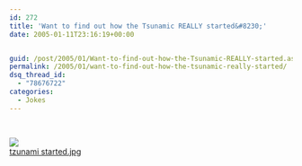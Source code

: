 ```yaml
---
id: 272
title: 'Want to find out how the Tsunamic REALLY started&#8230;'
date: 2005-01-11T23:16:19+00:00


guid: /post/2005/01/Want-to-find-out-how-the-Tsunamic-REALLY-started.aspx
permalink: /2005/01/want-to-find-out-how-the-tsunamic-really-started/
dsq_thread_id:
  - "78676722"
categories:
  - Jokes
---
```



<div class=Section1>

<div>

<p class=MsoNormal><span style='font-size:10.0pt;font-family:Verdana;
color:navy'>&nbsp;</span></p>

</div>

</div>

<div class="inlinedMailPictureBox"><a href="https://merill.net/wp-content/uploads/contentbinary/tzunami%20started.jpg"><img border="0" class="inlinedMailPicture" src="https://merill.net/wp-content/uploads/contentbinary/tzunami%20started-thumb.dasblog.JPG"></a><br><a class="inlinedMailPictureLink" href="https://merill.net/wp-content/uploads/contentbinary/tzunami%20started.jpg">tzunami started.jpg</a></div><p></p>